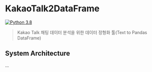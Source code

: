 # KakaoTalk2DataFrame
[![Python 3.8](https://img.shields.io/badge/python-3.8-blue.svg)](https://www.python.org/downloads/release/python-360/)
> Kakao Talk 채팅 데이터 분석을 위한 데이터 정형화 툴(Text to Pandas DataFrame)

## System Architecture
...

## 
